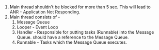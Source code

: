 1. Main thread shouldn't be blocked for more than 5 sec. This will lead to ANR - Application Not Responding.
2. Main thread consists of -
	1. Message Queue
	2. Looper - Event Loop
	3. Handler - Responsible for putting tasks (Runnable) into the Message Queue. should have a reference to the Message Queue.
	5. Runnable - Tasks which the Message Queue executes.